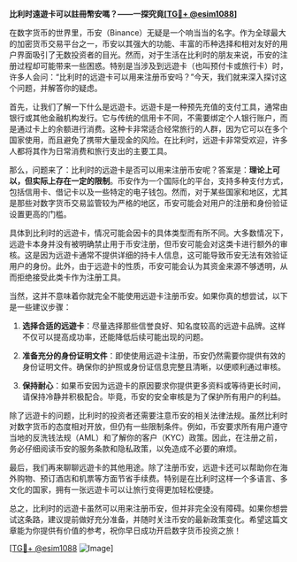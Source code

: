 **比利时遠遊卡可以註冊幣安嗎？——一探究竟[[TG💪+ @esim1088](https://t.me/s/esim1088)]**

在数字货币的世界里，币安（Binance）无疑是一个响当当的名字。作为全球最大的加密货币交易平台之一，币安以其强大的功能、丰富的币种选择和相对友好的用户界面吸引了无数投资者的目光。然而，对于生活在比利时的朋友来说，币安的注册过程却可能带来一些困惑。特别是当涉及到远遊卡（也叫预付卡或旅行卡）时，许多人会问：“比利时的远遊卡可以用来注册币安吗？”今天，我们就来深入探讨这个问题，并解答你的疑虑。

首先，让我们了解一下什么是远遊卡。远遊卡是一种预先充值的支付工具，通常由银行或其他金融机构发行。它与传统的信用卡不同，不需要绑定个人银行账户，而是通过卡上的余额进行消费。这种卡非常适合经常旅行的人群，因为它可以在多个国家使用，而且避免了携带大量现金的风险。在比利时，远遊卡非常受欢迎，许多人都将其作为日常消费和旅行支出的主要工具。

那么，问题来了：比利时的远遊卡是否可以用来注册币安呢？答案是：**理论上可以，但实际上存在一定的限制**。币安作为一个国际化的平台，支持多种支付方式，包括信用卡、借记卡以及一些特定的电子钱包。然而，对于某些国家和地区，尤其是那些对数字货币交易监管较为严格的地区，币安可能会对用户的注册和身份验证设置更高的门槛。

具体到比利时的远遊卡，情况可能会因卡的具体类型而有所不同。大多数情况下，远遊卡本身并没有被明确禁止用于币安注册，但币安可能会对这类卡进行额外的审核。这是因为远遊卡通常不提供详细的持卡人信息，这可能导致币安无法有效验证用户的身份。此外，由于远遊卡的性质，币安可能会认为其资金来源不够透明，从而拒绝接受此类卡作为注册工具。

当然，这并不意味着你就完全不能使用远遊卡注册币安。如果你真的想尝试，以下是一些建议步骤：

1. **选择合适的远遊卡**：尽量选择那些信誉良好、知名度较高的远遊卡品牌。这样不仅可以提高成功率，还能降低后续可能出现的问题。

2. **准备充分的身份证明文件**：即使使用远遊卡注册，币安仍然需要你提供有效的身份证明文件。确保你的护照或身份证信息完整且清晰，以便顺利通过审核。

3. **保持耐心**：如果币安因为远遊卡的原因要求你提供更多资料或等待更长时间，请保持冷静并积极配合。毕竟，币安的安全审核是为了保护所有用户的利益。

除了远遊卡的问题，比利时的投资者还需要注意币安的相关法律法规。虽然比利时对数字货币的态度相对开放，但仍有一些限制条件。例如，币安要求所有用户遵守当地的反洗钱法规（AML）和了解你的客户（KYC）政策。因此，在注册之前，务必仔细阅读币安的服务条款和隐私政策，以免造成不必要的麻烦。

最后，我们再来聊聊远遊卡的其他用途。除了注册币安，远遊卡还可以帮助你在海外购物、预订酒店和机票等方面节省手续费。特别是在比利时这样一个多语言、多文化的国家，拥有一张远遊卡可以让旅行变得更加轻松便捷。

总之，比利时的远遊卡虽然可以用来注册币安，但并非完全没有障碍。如果你想尝试这条路，建议提前做好充分准备，并随时关注币安的最新政策变化。希望这篇文章能为你提供有价值的参考，祝你早日成功开启数字货币投资之旅！

[[TG💪+ @esim1088](https://t.me/s/esim1088) ![Image](https://i.postimg.cc/4NQfJmqS/Snipaste-2025-05-13-00-14-12.png)]